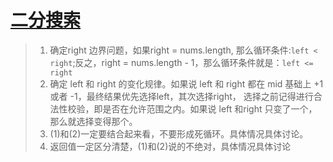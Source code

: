 # [二分搜索](src/binarySearch)
>1. 确定right 边界问题，如果right = nums.length, 那么循环条件:`left < right`;反之，right = nums.length - 1，那么循环条件就是：`left <= right`
>2. 确定 left 和 right 的变化规律。如果说 left 和 right 都在 mid 基础上 +1 或者 -1，最终结果优先选择left，其次选择right，
> 选择之前记得进行合法性校验，即是否在允许范围之内。如果说 left 和right 只变了一个，那么就选择变得那个。
>3. (1)和(2)一定要结合起来看，不要形成死循环。具体情况具体讨论。
>4. 返回值一定区分清楚，(1)和(2)说的不绝对，具体情况具体讨论